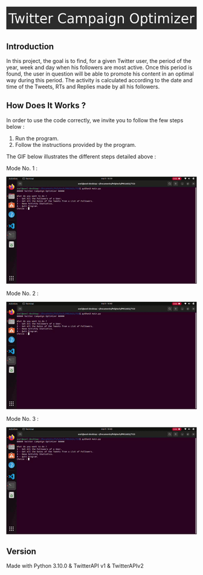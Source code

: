 ![](assets/title.jpg)
## Introduction
In this project, the goal is to find, for a given Twitter user, the period of the year, week and day when his followers are most active. Once this period is found, the user in question will be able to promote his content in an optimal way during this period. The activity is calculated according to the date and time of the Tweets, RTs and Replies made by all his followers.

## How Does It Works ?
In order to use the code correctly, we invite you to follow the few steps below :
1. Run the program.
2. Follow the instructions provided by the program.

The GIF below illustrates the different steps detailed above :

Mode No. 1 :

![](assets/tco-mode1.gif)

Mode No. 2 :

![](assets/tco-mode2.gif)

Mode No. 3 :

![](assets/tco-mode2.gif)

## Version
Made with Python 3.10.0 & TwitterAPI v1 & TwitterAPIv2
